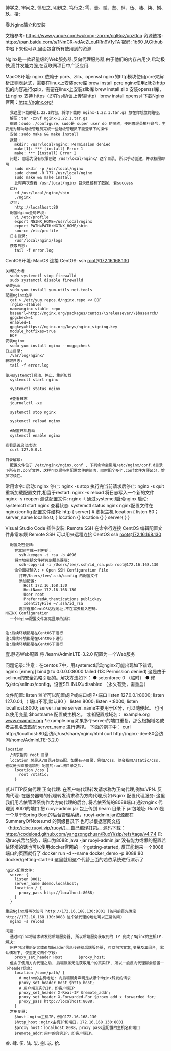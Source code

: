 博学之, 审问之, 慎思之, 明辨之, 笃行之;
零、壹、贰、叁、肆、伍、陆、柒、捌、玖、拾;








零.Nginx简介和安装

  文档参考: https://www.yuque.com/wukong-zorrm/cql6cz/uoz0cq
  资源链接: https://pan.baidu.com/s/1NmCR-vdAcZLouRRn9V1yTA  密码: 1b60
    从Github中宕下来也可以,里面包含所有使用到的资源.

  Nginx是一款轻量级的Web服务器,反向代理服务器,由于他们的内存占用少,启动极快,高并发能力强,在互联网项目中广泛应用.

  MacOS环境:
    nginx 依赖于 pcre、zlib、openssl
      nginx的http模块使用pcre来解析正则表达式，需要在linux上安装pcre库
        brew install pcre
      nginx使用zlib对http包的内容进行gzip，需要在linux上安装zlib库
        brew install zlib
      安装openssl库，让 nginx 支持 https（即在ssl协议上传输http）
        brew install openssl
    下载Nginx
      官网：http://nginx.org/
    
      我这里下载的是1.22.1的包，将你下载的 nginx-1.22.1.tar.gz 放在你想放的路径，
      解压：tar -zxvf nginx-1.22.1.tar.gz
      编译：sudo ./configure，sudo是 super user do 的简称，使用管理员执行命令，主要是为辅助超级管理员完成一些超级管理员不能登录下的操作
      安装：sudo make && make install
      报错：
        mkdir: /usr/local/nginx: Permission denied
        make[1]: *** [install] Error 1
        make: *** [install] Error 2
      问题: 意思为没有权限创建 /usr/local/nginx/ 这个目录, 所以手动创建，并改权限即可
        sudo mkdir -p /usr/local/nginx
        sudo chmod -R 777 /usr/local/nginx
        sudo make && make install
        此时再次查看 /usr/local/nginx 目录已经有了数据, 着success
      运行
        cd /usr/local/nginx/sbin
        ./nginx
      访问:
        http://localhost:80
      配置Nginx全局环境:
        vi /etc/profile
        export NGINX_HOME=/usr/local/nginx
        export PATH=PATH:NGINX_HOME/sbin
        source /etc/profile
      日志目录:
        /usr/local/nginx/logs
      获取日志: 
        tail -f error.log


  CentOS环境:
    MacOS 连接 CentOS:
    ssh root@172.16.168.130
    
    关闭防火墙
      sudo systemctl stop firewalld
      sudo systemctl disable firewalld
    安装yum
      sudo yum install yum-utils net-tools
    配置nginx仓库
      cat > /etc/yum.repos.d/nginx.repo << EOF
      [nginx-stable]
      name=nginx stable repo
      baseurl=http://nginx.org/packages/centos/\$releasever/\$basearch/
      gpgcheck=1
      enabled=1
      gpgkey=https://nginx.org/keys/nginx_signing.key
      module_hotfixes=true
      EOF
    安装nginx
      sudo yum install nginx --nogpgcheck
    日志目录:
      /var/log/nginx/
    获取日志: 
      tail -f error.log
    
    使用systemctl启动、停止、重新加载
      systemctl start nginx

      systemctl status nginx

      #查看日志
      journalctl -xe

      systemctl stop nginx

      systemctl reload nginx

      #配置开机启动
      systemctl enable nginx

    查看是否启动成功:
      curl 127.0.0.1
    
    目录解读:
      配置文件位于 /etc/nginx/nginx.conf , 下列命令会引用/etc/nginx/conf.d目录下所有的.conf文件，这样可以保持主配置文件的简洁，同时配个多个.conf文件方便区分，增加可读性。
      
  常用命令:
    启动:
      nginx
    停止:
      nginx -s stop
    执行完当前请求后停止:
      nginx -s quit
    重新加载配置文件,相当于restart:
      nginx -s reload
    将日志写入一个新的文件
      nginx -s reopen
    测试配置文件:
      nginx -t
  通过systemctl启动nginx
    启动:
      systemctl start nginx
    查看状态:
      systemctl status nginx
  nginx配置文件在 nginx/config
  配置文件结构:
    http {
      server{ # 虚拟主机
        location {
          listen 80；
          server_name localhost;
        }
        location {}
        location {}
      }
      server{
      }
    }
      
  Visual Studio Code 插件安装:
    Remote SSH
      在命令行连接 CentOS 编辑配置文件非常麻烦
      Remote SSH 可以用来远程连接 CentOS
      ssh root@172.16.168.130

      配置免密登陆:
        在本地生成一对密钥:
          ssh-keygen -t rsa -b 4096
        将本地密钥文件拷贝到服务器端:
          ssh-copy-id -i /Users/lee/.ssh/id_rsa.pub root@172.16.168.130
        命令面板输入: > Open SSH Configuration File
          打开/Users/lee/.ssh/config 的配置文件
          添加配置:
            Host 172.16.168.130
            HostName 172.16.168.130
            User root
            PreferredAuthentications publickey
            IdentityFile ~/.ssh/id_rsa
          再次连接CentOS远程地址,不在需要输入密码.
    NGINX Configuration
      一个Nginx配置文件高亮显示的插件
    

    注:后续环境都是在CentOS下进行
    注:后续环境都是在CentOS下进行
    注:后续环境都是在CentOS下进行
    





壹.静态Web配置
  将 /learn/AdminLTE-3.2.0 配置为一个Web服务
  
  问题记录:
    注意：在centos 7中，用systemctl启动nginx可能出现如下错误，
    nginx: [emerg] bind() to 0.0.0.0:8000 failed (13: Permission denied)
    这是由于selinux的安全策略引起的。解决方法如下：
    ● setenforce 0 （临时）
    ● 修改/etc/selinux/config，设置SELINUX=disabled （永久有效，需重启）
  
  文件配置:
    listen
      监听可以配置成IP或端口或IP+端口 
      listen 127.0.0.1:8000;
      listen 127.0.0.1;（ 端口不写,默认80 ） 
      listen 8000; 
      listen *:8000; 
      listen localhost:8000;
    server_name
      server_name主要用于区分，可以随便起。
      也可以使用变量 $hostname 配置成主机名。
      或者配置成域名： example.org   www.example.org   *.example.org 
      如果多个server的端口重复，那么根据域名或者主机名去匹配 server_name 进行选择。
      下面的例子中：
        curl http://localhost:80会访问/usr/share/nginx/html
        curl http://nginx-dev:80会访问/home/AdminLTE-3.2.0

    location
      /请求指向 root 目录
      location 总是从/目录开始匹配，如果有子目录，例如/css，他会指向/static/css, 也就是会直接追加到 配置的root根目录之后.
        location /css {
          root /static;
        }






贰.HTTP反向代理
  正向代理:
    在客户端代理转发请求称为正向代理,例如:VPN.
  反向代理:
    在服务器端的代理转发请求称为方向代理,例如:Nginx
  配置代理服务:
    这里我们用若依管理系统作为方向代理的后台, 将若依系统的8088端口 通过nginx 代理到 8001的端口
      把 ruoyi-admin.jar 包上传到 /learn 目录下
      jar包地址:
        RuoYi是一个基于Spring Boot的后台管理系统，ruoyi-admin.jar资源都在 SummaryOfNotes.md 的同级目录下
        也可以根据官网文档（http://doc.ruoyi.vip/ruoyi/），自己编译打包。
        源码下载：https://codeload.github.com/yangzongzhuan/RuoYi/zip/refs/tags/v4.7.4
      启动ruoyi后台服务，端口为8088:
        java -jar ruoyi-admin.jar
    没有能力或懒的配置若依环境的话也可以使用docker官网的一个getting-started, 反正能跑来一个8088端口的页面就行了
      docker run -d --name docker_demo -p 8088:80 docker/getting-started 这里就用这个代替上面的若依系统进行演示了
      
    nginx配置文件：
      server {
        listen 8001;
        server_name ddemo.localhost;
        location / {
          proxy_pass http://localhost:8088;
        }
      }

    重启Nginx后再次访问 http://172.16.168.130:8001 (访问前首先确定 http://172.16.168.130:8088 这个被代理的地址可以正常访问)
      nginx -s reload

    问题:
      通过Nginx将请求转发给后端服务器, 所以后端服务获取到的 IP 变成了Nginx的主机IP.
    解决:
      用户可以重新定义或追加header信息传递给后端服务器, 可以包含文本,变量及其组合, 默认情况下, 仅重定义两个字段:
        proxy_set_header Host       $proxy_host;
      但由于使用方向代理之后, 后端服务无法获取用户的真实IP, 所以一般反向代理都会设置一下header信息:
        location /some/path/ {
          # nginx的主机地址: 向后端服务声明是从哪个Nginx转发的请求
          proxy_set_header Host $http_host;
          # 用户端真实的IP，即客户端IP
          proxy_set_header X-Real-IP $remote_addr;
          proxy_set_header X-Forwarded-For $proxy_add_x_forwarded_for;
          proxy_pass http://localhost:8088;
        }
      常用变量:
        $host：nginx主机IP，例如172.16.168.130
        $http_host：nginx主机IP和端口，172.16.168.130:8001
        $proxy_host：localhost:8088，proxy_pass里配置的主机名和端口
        $remote_addr:用户的真实IP，即客户端IP。
      
        
    
叁.
肆.
伍.
陆.
柒.
捌.
玖.
拾.
